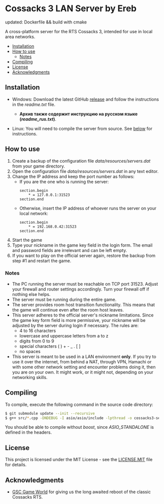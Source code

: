 # Cossacks 3 LAN Server by Ereb

updated: Dockerfile && build with cmake

A cross-platform server for the RTS Cossacks 3, intended for use in local area networks.

* [Installation](#installation)
* [How to use](#how-to-use)
    * [Notes](#notes)
* [Compiling](#compiling)
* [License](#license)
* [Acknowledgments](#acknowledgments)

## Installation

* Windows: Download the latest GitHub [release](https://github.com/ereb-thanatos/cossacks3-lan-server/releases) and follow the instructions in the *readme.txt* file.
  * **Архив также содержит инструкцию на русском языке (*readme_rus.txt*)**.

* Linux: You will need to compile the server from source. See [below](#compiling) for instructions.

## How to use

1. Create a backup of the configuration file *data/resources/servers.dat* from your game directory.
2. Open the configuration file *data/resources/servers.dat* in any text editor.
3. Change the IP address and keep the port number as follows:
    * If you are the one who is running the server:
      ```
      section.begin
          * = 127.0.0.1:31523
      section.end
      ```
    * Otherwise, insert the IP address of whoever runs the server on your local network:
      ```
      section.begin
          * = 192.168.0.42:31523
      section.end
      ```
4. Start the game
5. Type your nickname in the game key field in the login form. The email and password fields are irrelevant and can be left empty.
6. If you want to play on the official server again, restore the backup from step #1 and restart the game.

### Notes

* The PC running the server must be reachable on TCP port 31523. Adjust your firewall and router settings accordingly. Turn your firewall off if nothing else helps.
* The server must be running during the entire game.
* The server provides room host transition functionality. This means that the game will continue even after the room host leaves.
* This server adheres to the official server's nickname limitations. Since the game key form field is more permissive, your nickname will be adjusted by the server during login if necessary. The rules are:
  * 4 to 16 characters
  * lowercase and uppercase letters from a to z
  * digits from 0 to 9
  * special characters ( ) + - _ . [ ]
  * no spaces
* This server is meant to be used in a LAN environment **only**. If you try to use it over the internet, from behind a NAT, through VPN, Hamachi or with some other network setting and encounter problems doing it, then you are on your own. It might work, or it might not, depending on your networking skills.

## Compiling

To compile, execute the following command in the source code directory:

```bash
$ git submodule update --init --recursive
$ g++ src/*.cpp -DNDEBUG -I asio/asio/include -lpthread -o cossacks3-server
```
You should be able to compile without *boost*, since *ASIO_STANDALONE* is defined in the headers.

## License

This project is licensed under the MIT License - see the [LICENSE.MIT](LICENSE.MIT) file for details.

## Acknowledgments

* [GSC Game World](http://www.gsc-game.ru/index.htm?lang=en) for giving us the long awaited reboot of the classic Cossacks RTS.

